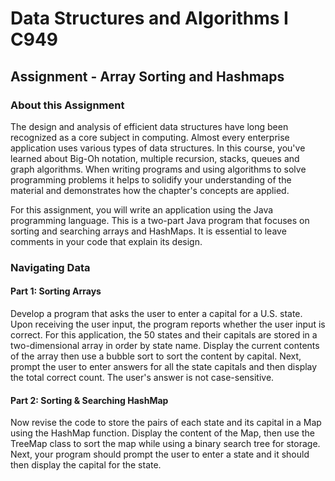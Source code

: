 # Data Structures and Algorithms I C949

## Assignment - Array Sorting and Hashmaps

### About this Assignment

The design and analysis of efficient data structures have long been recognized as a core subject in computing. Almost every enterprise application uses various types of data structures. In this course, you've learned about Big-Oh notation, multiple recursion, stacks, queues and graph algorithms. When writing programs and using algorithms to solve programming problems it helps to solidify your understanding of the material and demonstrates how the chapter's concepts are applied.

For this assignment, you will write an application using the Java programming language. This is a two-part Java program that focuses on sorting and searching arrays and HashMaps. It is essential to leave comments in your code that explain its design.

### Navigating Data

#### Part 1: Sorting Arrays
Develop a program that asks the user to enter a capital for a U.S. state. Upon receiving the user input, the program reports whether the user input is correct. For this application, the 50 states and their capitals are stored in a two-dimensional array in order by state name. Display the current contents of the array then use a bubble sort to sort the content by capital. Next, prompt the user to enter answers for all the state capitals and then display the total correct count. The user's answer is not case-sensitive.

#### Part 2: Sorting & Searching HashMap
Now revise the code to store the pairs of each state and its capital in a Map using the HashMap function. Display the content of the Map, then use the TreeMap class to sort the map while using a binary search tree for storage. Next, your program should prompt the user to enter a state and it should then display the capital for the state.
